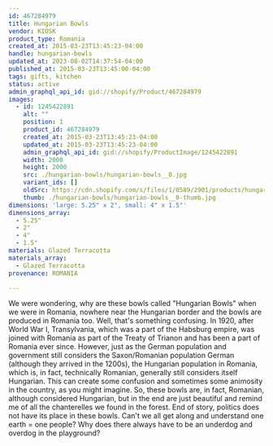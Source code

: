 ```yaml
---
id: 467284979
title: Hungarian Bowls
vendor: KIOSK
product_type: Romania
created_at: 2015-03-23T13:45:23-04:00
handle: hungarian-bowls
updated_at: 2023-08-02T14:37:54-04:00
published_at: 2015-03-23T13:45:00-04:00
tags: gifts, kitchen
status: active
admin_graphql_api_id: gid://shopify/Product/467284979
images:
  - id: 1245422891
    alt: ""
    position: 1
    product_id: 467284979
    created_at: 2015-03-23T13:45:23-04:00
    updated_at: 2015-03-23T13:45:23-04:00
    admin_graphql_api_id: gid://shopify/ProductImage/1245422891
    width: 2000
    height: 2000
    src: ./hungarian-bowls/hungarian-bowls__0.jpg
    variant_ids: []
    oldSrc: https://cdn.shopify.com/s/files/1/0589/2901/products/hungarian_bowls.jpeg?v=1427132723
    thumb: ./hungarian-bowls/hungarian-bowls__0-thumb.jpg
dimensions: 'large: 5.25" x 2", small: 4" x 1.5"'
dimensions_array:
  - 5.25"
  - 2"
  - 4"
  - 1.5"
materials: Glazed Terracotta
materials_array:
  - Glazed Terracotta
provenance: ROMANIA

---
```


We were wondering, why are these bowls called "Hungarian Bowls" when we were in Romania, nowhere near the Hungarian border and the bowls are produced in Romania too. Well, that's something confusing. In 1920, after World War I, Transylvania, which was a part of the Habsburg empire, was joined with Romania as part of the Treaty of Trianon and has been a part of Romania ever since. However, just as the German population and government still considers the Saxon/Romanian population German (although they arrived in the 1200s), the Hungarian population in Romania, which is, in fact, technically Romanian, generally still considers itself Hungarian. This can create some confusion and sometimes some animosity in the country, as you might imagine. So, these bowls are, in fact, Romanian, although considered Hungarian, but in the end are just beautiful and remind me of all the chanterelles we found in the forest. End of story, politics does not have its place in these bowls. Can't we all get along and understand one earth = one people? Why does there always have to be an underdog and overdog in the playground?